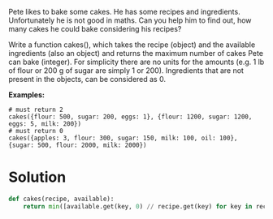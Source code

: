 Pete likes to bake some cakes. He has some recipes and ingredients.
Unfortunately he is not good in maths. Can you help him to find out,
how many cakes he could bake considering his recipes?


Write a function cakes(), which takes the recipe (object) and the
available ingredients (also an object) and returns the maximum number
of cakes Pete can bake (integer). For simplicity there are no units for 
the amounts (e.g. 1 lb of flour or 200 g of sugar are simply 1 or 200).
Ingredients that are not present in the objects, can be considered as 0.

**Examples:**
```
# must return 2
cakes({flour: 500, sugar: 200, eggs: 1}, {flour: 1200, sugar: 1200, eggs: 5, milk: 200})
# must return 0
cakes({apples: 3, flour: 300, sugar: 150, milk: 100, oil: 100}, {sugar: 500, flour: 2000, milk: 2000})
```

# Solution
```python
def cakes(recipe, available):
    return min([available.get(key, 0) // recipe.get(key) for key in recipe])
```